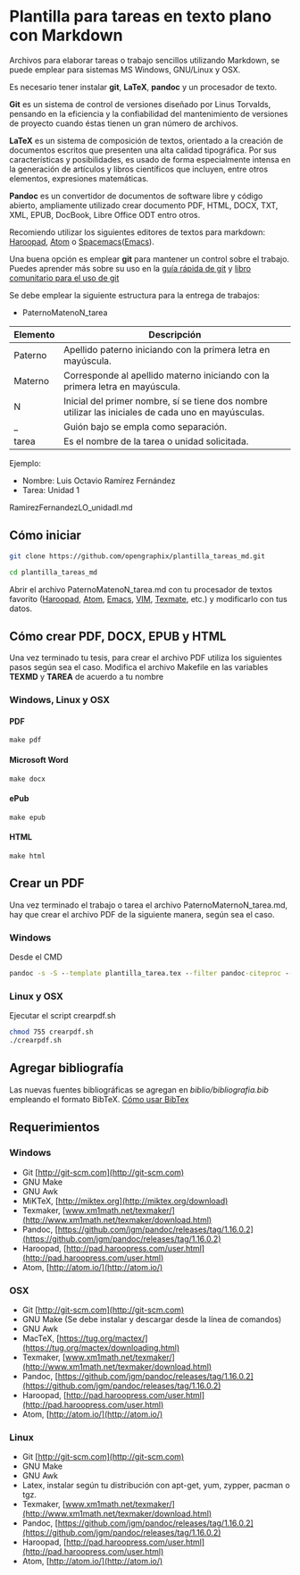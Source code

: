 # Plantilla para tareas en texto plano con Markdown

Archivos para elaborar tareas o trabajo sencillos utilizando Markdown, se puede emplear para sistemas MS Windows, GNU/Linux y OSX.

Es necesario tener instalar **git**, **LaTeX**, **pandoc** y un procesador de texto.

**Git** es un sistema de control de versiones diseñado por Linus Torvalds, pensando en la eficiencia y la confiabilidad del mantenimiento de versiones de proyecto cuando éstas tienen un gran número de archivos.

**LaTeX** es un sistema de composición de textos, orientado a la creación de documentos escritos que presenten una alta calidad tipográfica. Por sus características y posibilidades, es usado de forma especialmente intensa en la generación de artículos y libros científicos que incluyen, entre otros elementos, expresiones matemáticas.

**Pandoc** es un convertidor de documentos de software libre y código abierto, ampliamente utilizado crear documento PDF, HTML, DOCX, TXT, XML, EPUB, DocBook, Libre Office ODT entro otros.

Recomiendo utilizar los siguientes editores de textos para markdown: [Haroopad](http://pad.haroopress.com), [Atom](https://atom.io) o [Spacemacs](http://spacemacs.org)([Emacs](https://www.gnu.org/software/emacs/)).

Una buena opción es emplear **git** para mantener un control sobre el trabajo. Puedes aprender más sobre su uso en la [guía rápida de git](http://rogerdudler.github.io/git-guide/index.es.html) y [libro comunitario para el uso de git](https://git-scm.com/book/es/v1/Fundamentos-de-Git)

Se debe emplear la siguiente estructura para la entrega de trabajos:

- PaternoMatenoN_tarea


Elemento | Descripción |
--- | --- |
Paterno | Apellido paterno iniciando con la primera letra en mayúscula. |
Materno | Corresponde al apellido materno iniciando con la primera letra en mayúscula. |
N | Inicial del primer nombre, sí se tiene dos nombre utilizar las iniciales de cada uno en mayúsculas.
_ | Guión bajo se empla como separación. |
tarea | Es el nombre de la tarea o unidad solicitada. |


Ejemplo:

- Nombre: Luis Octavio Ramírez Fernández
- Tarea: Unidad 1

RamirezFernandezLO_unidadI.md

## Cómo iniciar
```bash
git clone https://github.com/opengraphix/plantilla_tareas_md.git

cd plantilla_tareas_md
```

Abrir el archivo PaternoMatenoN_tarea.md con tu procesador de textos favorito ([Haroopad](http://pad.haroopress.com), [Atom](https://atom.io), [Emacs](https://www.gnu.org/software/emacs/), [VIM](http://www.vim.org/download.php), [Texmate](https://macromates.com/download), etc.) y modificarlo con tus datos.

## Cómo crear PDF, DOCX, EPUB y HTML

Una vez terminado tu tesis, para crear el archivo PDF utiliza los siguientes pasos según sea el caso. Modifica el archivo Makefile en las variables **TEXMD** y **TAREA** de acuerdo a tu nombre

### Windows, Linux y OSX

#### PDF

```
make pdf
```

#### Microsoft Word

```
make docx
```

#### ePub

```
make epub
```

#### HTML

```
make html
```

## Crear un PDF

Una vez terminado el trabajo o tarea el archivo PaternoMaternoN_tarea.md, hay que crear el archivo PDF de la siguiente manera, según sea el caso.

### Windows
Desde el CMD

```cmd
pandoc -s -S --template plantilla_tarea.tex --filter pandoc-citeproc --csl estilos/apa.csl --bibliography biblio/bibliografia.bib -o PaternoMaternoN_tarea.pdf PaternoMaternoN_tarea.md
```

### Linux y OSX
Ejecutar el script crearpdf.sh

```bash
chmod 755 crearpdf.sh
./crearpdf.sh
```

## Agregar bibliografía
Las nuevas fuentes bibliográficas se agregan en *biblio/bibliografia.bib* empleando el formato BibTeX. [Cómo usar BibTex](http://www.bibtex.org/Using/)

## Requerimientos
### Windows
- Git [http://git-scm.com](http://git-scm.com)
- GNU Make
- GNU Awk
- MiKTeX, [http://miktex.org](http://miktex.org/download)
- Texmaker, [www.xm1math.net/texmaker/](http://www.xm1math.net/texmaker/download.html)
- Pandoc, [https://github.com/jgm/pandoc/releases/tag/1.16.0.2](https://github.com/jgm/pandoc/releases/tag/1.16.0.2)
- Haroopad, [http://pad.haroopress.com/user.html](http://pad.haroopress.com/user.html)
- Atom, [http://atom.io/](http://atom.io/)


### OSX
- Git [http://git-scm.com](http://git-scm.com)
- GNU Make (Se debe instalar y descargar desde la línea de comandos)
- GNU Awk
- MacTeX, [https://tug.org/mactex/](https://tug.org/mactex/downloading.html)
- Texmaker, [www.xm1math.net/texmaker/](http://www.xm1math.net/texmaker/download.html)
- Pandoc, [https://github.com/jgm/pandoc/releases/tag/1.16.0.2](https://github.com/jgm/pandoc/releases/tag/1.16.0.2)
- Haroopad, [http://pad.haroopress.com/user.html](http://pad.haroopress.com/user.html)
- Atom, [http://atom.io/](http://atom.io/)


### Linux
- Git [http://git-scm.com](http://git-scm.com)
- GNU Make
- GNU Awk
- Latex, instalar según tu distribución con apt-get, yum, zypper, pacman o tgz.
- Texmaker, [www.xm1math.net/texmaker/](http://www.xm1math.net/texmaker/download.html)
- Pandoc, [https://github.com/jgm/pandoc/releases/tag/1.16.0.2](https://github.com/jgm/pandoc/releases/tag/1.16.0.2)
- Haroopad, [http://pad.haroopress.com/user.html](http://pad.haroopress.com/user.html)
- Atom, [http://atom.io/](http://atom.io/)
